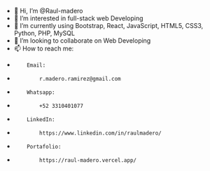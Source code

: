 - 👋 Hi, I’m @Raul-madero
- 👀 I’m interested in full-stack web Developing
- 🌱 I’m currently using Bootstrap, React, JavaScript, HTML5, CSS3, Python, PHP, MySQL
- 💞️ I’m looking to collaborate on Web Developing
- 📫 How to reach me:
-         Email:
-             r.madero.ramirez@gmail.com
-         Whatsapp:
-             +52 3310401077
-         LinkedIn:
-             https://www.linkedin.com/in/raulmadero/
-         Portafolio:
-             https://raul-madero.vercel.app/

<!---
Raul-madero/Raul-madero is a ✨ special ✨ repository because its `README.md` (this file) appears on your GitHub profile.
You can click the Preview link to take a look at your changes.
--->
